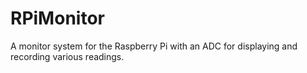 RPiMonitor
==========

A monitor system for the Raspberry Pi with an ADC for displaying and recording various readings.
